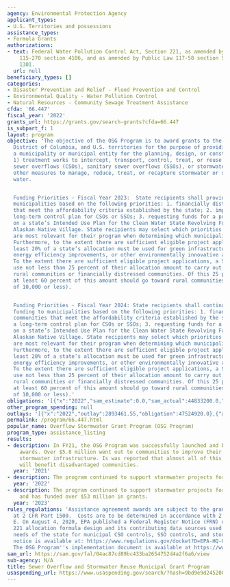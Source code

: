 ```yaml
---
agency: Environmental Protection Agency
applicant_types:
- U.S. Territories and possessions
assistance_types:
- Formula Grants
authorizations:
- text: Federal Water Pollution Control Act, Section 221, as amended by Public Law
    115-270 section 4106, and as amended by Public Law 117-58 section 50204 33 USC
    1301.
  url: null
beneficiary_types: []
categories:
- Disaster Prevention and Relief - Flood Prevention and Control
- Environmental Quality - Water Pollution Control
- Natural Resources - Community Sewage Treatment Assistance
cfda: '66.447'
fiscal_year: '2022'
grants_url: https://grants.gov/search-grants?cfda=66.447
is_subpart_f: 1
layout: program
objective: 'The objective of the OSG Program is to award grants to the states, the
  District of Columbia, and U.S. territories for the purpose of providing grants to
  a municipality or municipal entity for the planning, design, or construction of:
  1) treatment works to intercept, transport, control, treat, or reuse municipal combined
  sewer overflows (CSOs), sanitary sewer overflows (SSOs), or stormwater; and 2) any
  other measures to manage, reduce, treat, or recapture stormwater or subsurface drainage
  water.


  Funding Priorities - Fiscal Year 2023:  State recipients shall provide funding to
  municipalities based on the following priorities: 1. financially distressed communities
  that meet the affordability criteria established by the state; 2. implementing a
  long-term control plan for CSOs or SSOs; 3. requesting funds for a project included
  on a state’s Intended Use Plan for the Clean Water State Revolving Fund; or 4. an
  Alaskan Native Village. State recipients may select which priorities from this list
  are most relevant for their program when determining which municipalities to fund.
  Furthermore, to the extent there are sufficient eligible project applications, at
  least 20% of a state’s allocation must be used for green infrastructure, water and
  energy efficiency improvements, or other environmentally innovative activities.
  To the extent there are sufficient eligible project applications, a State shall
  use not less than 25 percent of their allocation amount to carry out projects in
  rural communities or financially distressed communities. Of this 25 percent amount,
  at least 60 percent of this amount should go toward rural communities (Population
  of 10,000 or less).


  Funding Priorities - Fiscal Year 2024: State recipients shall continue to provide
  funding to municipalities based on the following priorities: 1. financially distressed
  communities that meet the affordability criteria established by the state; 2. implementing
  a long-term control plan for CSOs or SSOs; 3. requesting funds for a project included
  on a state’s Intended Use Plan for the Clean Water State Revolving Fund; or 4. an
  Alaskan Native Village. State recipients may select which priorities from this list
  are most relevant for their program when determining which municipalities to fund.
  Furthermore, to the extent there are sufficient eligible project applications, at
  least 20% of a state’s allocation must be used for green infrastructure, water and
  energy efficiency improvements, or other environmentally innovative activities.
  To the extent there are sufficient eligible project applications, a State shall
  use not less than 25 percent of their allocation amount to carry out projects in
  rural communities or financially distressed communities. Of this 25 percent amount,
  at least 60 percent of this amount should go toward rural communities (Population
  of 10,000 or less).'
obligations: '[{"x":"2022","sam_estimate":0.0,"sam_actual":44833200.0,"usa_spending_actual":43751200.0},{"x":"2023","sam_estimate":49500000.0,"sam_actual":0.0,"usa_spending_actual":47968999.0},{"x":"2024","sam_estimate":278729000.0,"sam_actual":0.0,"usa_spending_actual":42900500.0}]'
other_program_spending: null
outlays: '[{"x":"2022","outlay":2893461.55,"obligation":47524920.0},{"x":"2023","outlay":1767323.33,"obligation":58302064.0},{"x":"2024","outlay":0.0,"obligation":28793715.0}]'
permalink: /program/66.447.html
popular_name: Overflow Stormwater Grant Program (OSG Program)
program_type: assistance_listing
results:
- description: In FY21, the OSG Program was successfully launched and began making
    awards. Over $5.8 million went out to communities to improve their overflow and
    stormwater infrastructure. Is was reported that almost all of this $5.8 million
    will benefit disadvantaged communities.
  year: '2021'
- description: The program continued to support stormwater projects for communities.
  year: '2022'
- description: The program continued to support stormwater projects for communities
    and has funded over $53 million in grants.
  year: '2023'
rules_regulations: 'Assistance agreement awards are subject to the grant regulations
  at 2 CFR Part 1500.  Costs are to be determined in accordance with 2 CFR 200 subpart
  E. On August 4, 2020, EPA published a Federal Register Notice (FRN) on the section
  221 allocation formula design and its contributing data sources used to assess total
  needs of the state for municipal CSO controls, SSO controls, and stormwater. This
  notice is available at: https://www.regulations.gov/docket?D=EPA-HQ-OW-2020-0282.
  The OSG Program''s implementation document is available at https://www.epa.gov/cwsrf/sewer-overflow-and-stormwater-reuse-municipal-grants-program'
sam_url: https://sam.gov/fal/04ac87cd89bc433ba2654752d4a2f6a6/view
sub-agency: N/A
title: Sewer Overflow and Stormwater Reuse Municipal Grant Program
usaspending_url: https://www.usaspending.gov/search/?hash=9bd9e9d245200f84d27bb2edab2f8fbb
---
```


